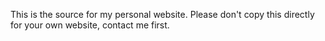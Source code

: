 This is the source for my personal website. Please don't copy this directly for your own website, contact me first.
